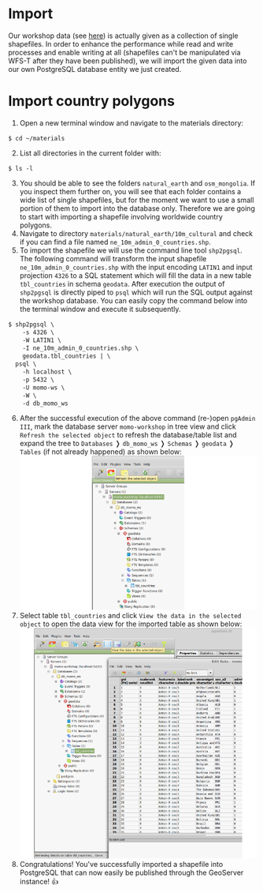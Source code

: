 # Import

Our workshop data (see [here](../../../../overview/data.md)) is actually given as a
collection of single shapefiles. In order to enhance the performance while
read and write processes and enable writing at all (shapefiles can't be
manipulated via WFS-T after they have been published), we will import the
given data into our own PostgreSQL database entity we just created.

# Import country polygons

1. Open a new terminal window and navigate to the materials directory:
```
$ cd ~/materials
```
2. List all directories in the current folder with:
```
$ ls -l
```
3. You should be able to see the folders `natural_earth` and `osm_mongolia`. If
   you inspect them further on, you will see that each folder contains a wide list
   of single shapefiles, but for the moment we want to use a small portion of
   them to import into the database only. Therefore we are going to start with
   importing a shapefile involving worldwide country polygons.
4. Navigate to directory `materials/natural_earth/10m_cultural` and check if you
   can find a file named `ne_10m_admin_0_countries.shp`.
5. To import the shapefile we will use the command line tool `shp2pgsql`. The
   following command will transform the input shapefile `ne_10m_admin_0_countries.shp`
   with the input encoding `LATIN1` and input projection `4326` to a SQL statement
   which will fill the data in a new table `tbl_countries` in schema `geodata`.
   After execution the output of `shp2pgsql` is directly piped to `psql` which
   will run the SQL output against the workshop database. You can easily copy
   the command below into the terminal window and execute it subsequently.
```
$ shp2pgsql \
    -s 4326 \
    -W LATIN1 \
    -I ne_10m_admin_0_countries.shp \
    geodata.tbl_countries | \
  psql \
    -h localhost \
    -p 5432 \
    -U momo-ws \
    -W \
    -d db_momo_ws
```
6. After the successful execution of the above command (re-)open `pgAdmin III`,
   mark the database server `momo-workshop` in tree view and click
   `Refresh the selected object` to refresh the database/table list and expand
   the tree to `Databases` &#10093; `db_momo_ws` &#10093; `Schemas` &#10093;
   `geodata` &#10093; `Tables` (if not already happened) as shown below:
![](../../../assets/refresh_list_view.png)
7. Select table `tbl_countries` and click `View the data in the selected object`
   to open the data view for the imported table as shown below:
![](../../../assets/open_data_view.png)
8. Congratulations! You've successfully imported a shapefile into PostgreSQL
   that can now easily be published through the GeoServer instance! :thumbsup:
